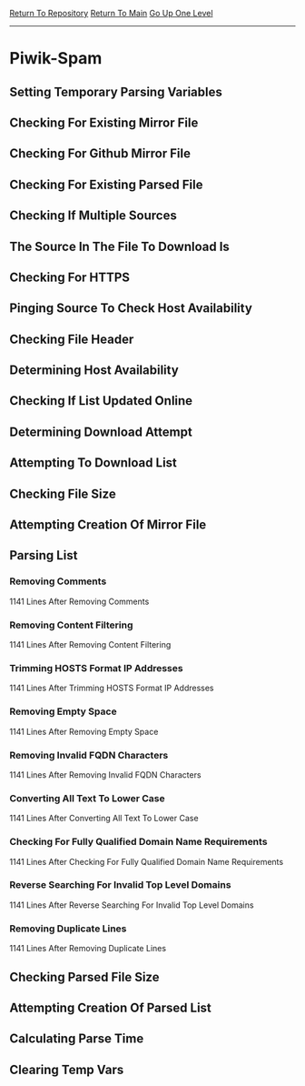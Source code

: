 [Return To Repository](https://github.com/deathbybandaid/piholeparser/)
[Return To Main](https://github.com/deathbybandaid/piholeparser/blob/master/RecentRunLogs/Mainlog.md)
[Go Up One Level](https://github.com/deathbybandaid/piholeparser/blob/master/RecentRunLogs/TopLevelScripts/30-Processing-External-Blacklists.md)
____________________________________
# Piwik-Spam
## Setting Temporary Parsing Variables
## Checking For Existing Mirror File
## Checking For Github Mirror File
## Checking For Existing Parsed File
## Checking If Multiple Sources
## The Source In The File To Download Is
## Checking For HTTPS
## Pinging Source To Check Host Availability
## Checking File Header
## Determining Host Availability
## Checking If List Updated Online
## Determining Download Attempt
## Attempting To Download List
## Checking File Size
## Attempting Creation Of Mirror File
## Parsing List
### Removing Comments
1141 Lines After Removing Comments
### Removing Content Filtering
1141 Lines After Removing Content Filtering
### Trimming HOSTS Format IP Addresses
1141 Lines After Trimming HOSTS Format IP Addresses
### Removing Empty Space
1141 Lines After Removing Empty Space
### Removing Invalid FQDN Characters
1141 Lines After Removing Invalid FQDN Characters
### Converting All Text To Lower Case
1141 Lines After Converting All Text To Lower Case
### Checking For Fully Qualified Domain Name Requirements
1141 Lines After Checking For Fully Qualified Domain Name Requirements
### Reverse Searching For Invalid Top Level Domains
1141 Lines After Reverse Searching For Invalid Top Level Domains
### Removing Duplicate Lines
1141 Lines After Removing Duplicate Lines
## Checking Parsed File Size
## Attempting Creation Of Parsed List
## Calculating Parse Time
## Clearing Temp Vars

